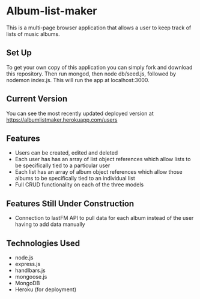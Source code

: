 # Album-list-maker
This is a multi-page browser application that allows a user to keep track of lists of music albums.

## Set Up
To get your own copy of this application you can simply fork and download this repository. Then run mongod, then node db/seed.js, followed by nodemon index.js. This will run the app at localhost:3000.


## Current Version
You can see the most recently updated deployed version at https://albumlistmaker.herokuapp.com/users

## Features
* Users can be created, edited and deleted
* Each user has has an array of list object references which allow lists to be specifically tied to a particular user
* Each list has an array of album object references which allow those albums to be specifically tied to an individual list
* Full CRUD functionality on each of the three models

## Features Still Under Construction
* Connection to lastFM API to pull data for each album instead of the user having to add data manually

## Technologies Used
* node.js
* express.js
* handlbars.js
* mongoose.js
* MongoDB
* Heroku (for deployment)

